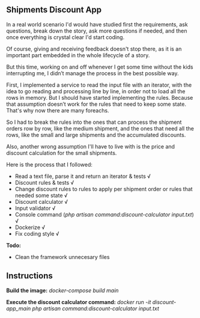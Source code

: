 ## Shipments Discount App

In a real world scenario I'd would have studied first the requirements, ask questions, break down the story, ask more questions if needed, and then once everything is crystal clear I'd start coding.  

Of course, giving and receiving feedback doesn't stop there, as it is an important part embedded in the whole lifecycle of a story. 

But this time,  working on and off whenever I get some time without the kids interrupting me, I didn’t manage the process in the best possible way.

First, I implemented a service to read the input file with an iterator, with the idea to go reading and processing line by line, in order not to load all the rows in memory.  But I should have started implementing the rules.  Because that assumption doesn’t work for the rules that need to keep some state.  That's why now there are many foreachs.

So I had to break the rules into the ones that can process the shipment orders row by row, like the medium shipment, and the ones that need all the rows, like the small and large shipments and the accumulated discounts.

Also, another wrong assumption I'll have to live with is the price and discount calculation for the small shipments.

Here is the process that I followed:
- Read a text file, parse it and return an iterator & tests √
- Discount rules & tests √
- Change discount rules to rules to apply per shipment order or rules that needed some state √
- Discount calculator √
- Input validator √
- Console command (*php artisan command:discount-calculator input.txt*) √
- Dockerize √
- Fix coding style √

**Todo:**
- Clean the framework unnecesary files

## Instructions

**Build the image:**
*docker-compose build main*

**Execute the discount calculator command:**
*docker run -it discount-app_main php artisan command:discount-calculator input.txt*